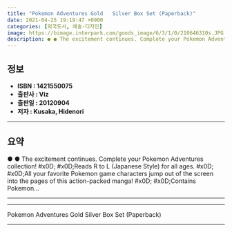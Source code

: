 ```yaml
---
title: "Pokemon Adventures Gold   Silver Box Set (Paperback)"
date: 2021-04-25 19:19:47 +0900
categories: [외국도서, 예술-디자인]
image: https://bimage.interpark.com/goods_image/6/3/1/0/210646310s.JPG
description: ● ● The excitement continues. Complete your Pokemon Adventures collection! #x0D; #x0D;Reads R to L (Japanese Style) for all ages. #x0D; #x0D;All your favorite
---
```


## **정보**

- **ISBN : 1421550075**
- **출판사 : Viz**
- **출판일 : 20120904**
- **저자 : Kusaka, Hidenori**

------



## **요약**

●  ●  The excitement continues. Complete your Pokemon Adventures collection! #x0D; #x0D;Reads R to L (Japanese Style) for all ages. #x0D; #x0D;All your favorite Pokemon game characters jump out of the screen into the pages of this action-packed manga! #x0D; #x0D;Contains Pokemon... 

------



------


Pokemon Adventures Gold   Silver Box Set (Paperback) 

------


